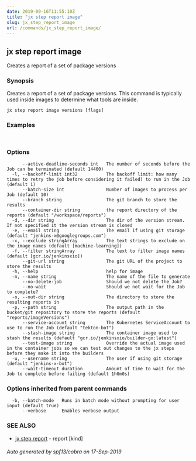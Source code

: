 ```yaml
---
date: 2019-09-16T11:55:10Z
title: "jx step report image"
slug: jx_step_report_image
url: /commands/jx_step_report_image/
---
```

## jx step report image

Creates a report of a set of package versions

### Synopsis

Creates a report of a set of package versions. This command is typically used inside images to determine what tools are inside.

```
jx step report image versions [flags]
```

### Examples

```
  
```

### Options

```
      --active-deadline-seconds int   The number of seconds before the Job can be terminated (default 14400)
  -l, --backoff-limit int32           The backoff limit: how many times to retry the job before considering it failed) to run in the Job (default 1)
      --batch-size int                Number of images to process per Job (default 10)
      --branch string                 The git branch to store the results
      --container-dir string          the report directory of the reports (default "/workspace/reports")
  -d, --dir string                    The dir of the version stream. If not specified it the version stream is cloned
  -e, --email string                  The email if using git storage (default "jenkins-x@googlegroups.com")
  -x, --exclude stringArray           The text strings to exclude on the image names (default [machine-learning])
  -f, --filter stringArray            The text to filter image names (default [gcr.io/jenkinsxio])
      --git-url string                The git URL of the project to store the results
  -h, --help                          help for image
  -n, --name string                   The name of the file to generate
      --no-delete-job                 Should we not delete the Job?
      --no-wait                       Should we not wait for the Job to complete?
  -o, --out-dir string                The directory to store the resulting reports in
  -p, --path string                   The output path in the bucket/git repository to store the reports (default "reports/imageVersions")
      --service-account string        The Kubernetes ServiceAccount to use to run the Job (default "tekton-bot")
      --stash-image string            The container image used to stash the results (default "gcr.io/jenkinsxio/builder-go:latest")
      --test-image string             Override the actual image used in the container jobs so we can test out changes to the jx steps before they make it into the builders
  -u, --username string               The user if using git storage (default "jenkins-x-bot")
      --wait-timeout duration         Amount of time to wait for the Job to complete before failing (default 1h0m0s)
```

### Options inherited from parent commands

```
  -b, --batch-mode   Runs in batch mode without prompting for user input (default true)
      --verbose      Enables verbose output
```

### SEE ALSO

* [jx step report](/commands/jx_step_report/)	 - report [kind]

###### Auto generated by spf13/cobra on 17-Sep-2019
